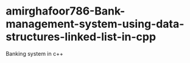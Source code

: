 # amirghafoor786-Bank-management-system-using-data-structures-linked-list-in-cpp
Banking system in c++
